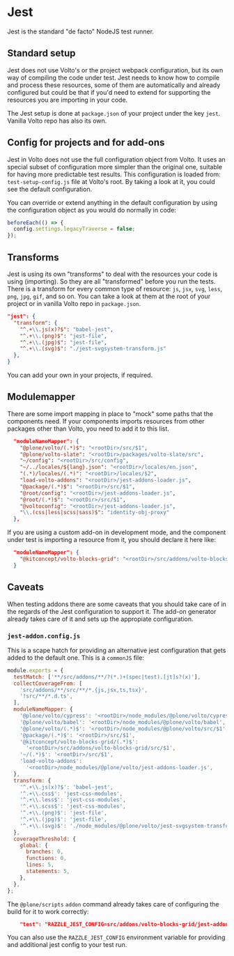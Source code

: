 # Jest

Jest is the standard "de facto" NodeJS test runner.

## Standard setup

Jest does not use Volto's or the project webpack configuration, but its own way of compiling the code under test. Jest needs to know how to compile and process these resources, some of them are automatically and already configured but could be that if you'd need to extend for supporting the resources you are importing in your code.

The Jest setup is done at `package.json` of your project under the key `jest`. Vanilla Volto repo has also its own.

## Config for projects and for add-ons

Jest in Volto does not use the full configuration object from Volto. It uses an special subset of configuration more simpler than the original one, suitable for having more predictable test results. This configuration is loaded from: `test-setup-config.js` file at Volto's root. By taking a look at it, you could see the default configuration.

You can override or extend anything in the default configuration by using the configuration object as you would do normally in code:

```js
beforeEach(() => {
  config.settings.legacyTraverse = false;
});
```

## Transforms

Jest is using its own "transforms" to deal with the resources your code is using (importing). So they are all "transformed" before you run the tests. There is a transform for every common type of resource: `js`, `jsx`, `svg`, `less`, `png`, `jpg`, `gif`, and so on. You can take a look at them at the root of your project or in vanilla Volto repo in `package.json`.

```json
"jest": {
  "transform": {
    "^.+\\.js(x)?$": "babel-jest",
    "^.+\\.(png)$": "jest-file",
    "^.+\\.(jpg)$": "jest-file",
    "^.+\\.(svg)$": "./jest-svgsystem-transform.js"
  },
}
```

You can add your own in your projects, if required.

## Modulemapper

There are some import mapping in place to "mock" some paths that the components need.
If your components imports resources from other packages other than Volto, you need to add it to this list.

```json
  "moduleNameMapper": {
    "@plone/volto/(.*)$": "<rootDir>/src/$1",
    "@plone/volto-slate": "<rootDir>/packages/volto-slate/src",
    "~/config": "<rootDir>/src/config",
    "~/../locales/${lang}.json": "<rootDir>/locales/en.json",
    "(.*)/locales/(.*)": "<rootDir>/locales/$2",
    "load-volto-addons": "<rootDir>/jest-addons-loader.js",
    "@package/(.*)$": "<rootDir>/src/$1",
    "@root/config": "<rootDir>/jest-addons-loader.js",
    "@root/(.*)$": "<rootDir>/src/$1",
    "@voltoconfig": "<rootDir>/jest-addons-loader.js",
    "\\.(css|less|scss|sass)$": "identity-obj-proxy"
  },
```

If you are using a custom add-on in development mode, and the component under test is importing a resource from it, you should declare it here like:

```json
  "moduleNameMapper": {
    "@kitconcept/volto-blocks-grid": "<rootDir>/src/addons/volto-blocks-grid/src",
  }
```

## Caveats

When testing addons there are some caveats that you should take care of in the regards of the Jest configuration to support it. The add-on generator already takes care of it and sets up the appropiate configuration.

### `jest-addon.config.js`

This is a scape hatch for providing an alternative jest configuration that gets added to the default one. This is a `commonJS` file:

```js
module.exports = {
  testMatch: ['**/src/addons/**/?(*.)+(spec|test).[jt]s?(x)'],
  collectCoverageFrom: [
    'src/addons/**/src/**/*.{js,jsx,ts,tsx}',
    '!src/**/*.d.ts',
  ],
  moduleNameMapper: {
    '@plone/volto/cypress': '<rootDir>/node_modules/@plone/volto/cypress',
    '@plone/volto/babel': '<rootDir>/node_modules/@plone/volto/babel',
    '@plone/volto/(.*)$': '<rootDir>/node_modules/@plone/volto/src/$1',
    '@package/(.*)$': '<rootDir>/src/$1',
    '@kitconcept/volto-blocks-grid/(.*)$':
      '<rootDir>/src/addons/volto-blocks-grid/src/$1',
    '~/(.*)$': '<rootDir>/src/$1',
    'load-volto-addons':
      '<rootDir>/node_modules/@plone/volto/jest-addons-loader.js',
  },
  transform: {
    '^.+\\.js(x)?$': 'babel-jest',
    '^.+\\.css$': 'jest-css-modules',
    '^.+\\.less$': 'jest-css-modules',
    '^.+\\.scss$': 'jest-css-modules',
    '^.+\\.(png)$': 'jest-file',
    '^.+\\.(jpg)$': 'jest-file',
    '^.+\\.(svg)$': './node_modules/@plone/volto/jest-svgsystem-transform.js',
  },
  coverageThreshold: {
    global: {
      branches: 0,
      functions: 0,
      lines: 5,
      statements: 5,
    },
  },
};
```

The `@plone/scripts` `addon` command already takes care of configuring the build for it to work correctly:

```json
    "test": "RAZZLE_JEST_CONFIG=src/addons/volto-blocks-grid/jest-addon.config.js razzle test --passWithNoTests",
```

You can also use the `RAZZLE_JEST_CONFIG` environment variable for providing and additional jest config to your test run.
